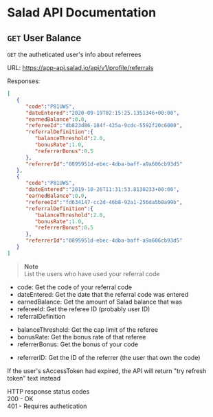 # Salad API Documentation

## `GET` User Balance
`GET` the autheticated user's info about referrees

URL: https://app-api.salad.io/api/v1/profile/referrals

Responses:
```json
[
   {
      "code":"P81UWS",
      "dateEntered":"2020-09-19T02:15:25.1351346+00:00",
      "earnedBalance":0.0,
      "refereeId":"db823d86-184f-425a-9cdc-5592f20c6000",
      "referralDefinition":{
         "balanceThreshold":2.0,
         "bonusRate":1.0,
         "referrerBonus":0.5
      },
      "referrerId":"0895951d-ebec-4dba-baff-a9a606cb93d5"
   },
   {
      "code":"P81UWS",
      "dateEntered":"2019-10-26T11:31:53.8130233+00:00",
      "earnedBalance":0.0,
      "refereeId":"fd634147-cc2d-46b8-92a1-256da5b8a99b",
      "referralDefinition":{
         "balanceThreshold":2.0,
         "bonusRate":1.0,
         "referrerBonus":0.5
      },
      "referrerId":"0895951d-ebec-4dba-baff-a9a606cb93d5"
   }
]
```

> **Note** <br>
> List the users who have used your referral code
* code: Get the code of your referral code
* dateEntered: Get the date that the referral code was entered
* earnedBalance: Get the amount of Salad balance that was 
* refereeId: Get the referee ID (probably user ID)
* referralDefinition
 - balanceThreshold: Get the cap limit of the referee
 - bonusRate: Get the bonus rate of that referee
 - referrerBonus: Get the bonus of your code
* referrerID: Get the ID of the referrer (the user that own the code)

If the user's sAccessToken had expired, the API will return "try refresh token" text instead

HTTP response status codes <br>
200 - OK <br>
401 - Requires authetication